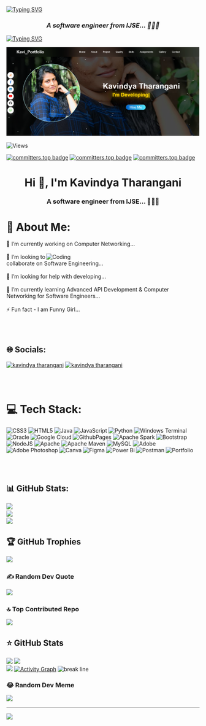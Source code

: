 [![Typing SVG](https://readme-typing-svg.herokuapp.com?font=Fira+Code&size=30&pause=1000&center=true&random=false&width=1000&lines=Hi+%F0%9F%91%8B%2C+I'm+Kavindya+Tharangani;IJSE-+Institute+of+Software+Engineering)](https://git.io/typing-svg)
<h3 align="center"><i>A software engineer from IJSE... 🎯🎯🎯</i></h3>


[![Typing SVG](https://readme-typing-svg.herokuapp.com?font=Fira+Code&pause=1000&center=true&random=false&width=1000&lines=Java+%7C+OOP+%7C+Algorithms+%F0%9F%91%A8%E2%80%8D%F0%9F%92%BB;Competitive+Programmer+%E2%9C%A8;Always+Learning+New+Things+%F0%9F%92%AB;Implementing+Innovative+Solutions+%E2%9C%8C%EF%B8%8F)](https://git.io/typing-svg)


<a href="http://localhost:63342/MyPortfolio/index.html?_ijt=g8assuqnbj6jceu0sc2ff9eatk&_ij_reload=RELOAD_ON_SAVE" target="_blank">
<img src="portfolio.png" alt="portfolio" href="http://localhost:63342/MyPortfolio/index.html?_ijt=b9jd2b4lss0cj693p1vk5bq6mt&_ij_reload=RELOAD_ON_SAVE">
</a>

<p align="left">
    <img src="https://komarev.com/ghpvc/?username=kavitharangani&label=Profile%20Views&color=green&style=flat" alt="Views"/>
</p>


[![committers.top badge](https://user-badge.committers.top/sri_lanka/kavitharangani.svg)](https://user-badge.committers.top/sri_lanka/kavitharangani)
[![committers.top badge](https://user-badge.committers.top/sri_lanka_public/kavitharangani.svg)](https://user-badge.committers.top/sri_lanka_public/kavitharangani)
[![committers.top badge](https://user-badge.committers.top/sri_lanka_private/kavitharangani.svg)](https://userbadge.committers.top/sri_lanka_private/kavitharangani)


<h1 align="center">Hi 👋, I'm Kavindya Tharangani</h1>
<h3 align="center">A software engineer from IJSE... 🎯🎯🎯</h3>


# 💫 About Me:


🔭 I’m currently working on Computer Networking...<br><br>👯
<img  align ="right" alt="Coding" width="400"  src ="https://media.tenor.com/rePDfDWO3XoAAAAd/hacking.gif">
I’m looking to collaborate on Software Engineering...<br><br>🤝 I’m looking for help with developing...<br><br>🌱 I’m currently learning Advanced API Development & Computer Networking for Software Engineers...<br><br>⚡ Fun fact - I am Funny Girl...

<br><br>

## 🌐 Socials:
<p align="left">
<a href="https://linkedin.com/in/kavindya tharangani" target="blank"><img align="center" src="https://raw.githubusercontent.com/rahuldkjain/github-profile-readme-generator/master/src/images/icons/Social/linked-in-alt.svg" alt="kavindya tharangani" height="30" width="40" /></a>
<a href="https://fb.com/kavindya tharangani" target="blank"><img align="center" src="https://raw.githubusercontent.com/rahuldkjain/github-profile-readme-generator/master/src/images/icons/Social/facebook.svg" alt="kavindya tharangani" height="30" width="40" /></a>
</p>

<br><br>

# 💻 Tech Stack:
![CSS3](https://img.shields.io/badge/css3-%231572B6.svg?style=flat&logo=css3&logoColor=white) ![HTML5](https://img.shields.io/badge/html5-%23E34F26.svg?style=flat&logo=html5&logoColor=white) ![Java](https://img.shields.io/badge/java-%23ED8B00.svg?style=flat&logo=openjdk&logoColor=white) ![JavaScript](https://img.shields.io/badge/javascript-%23323330.svg?style=flat&logo=javascript&logoColor=%23F7DF1E) ![Python](https://img.shields.io/badge/python-3670A0?style=flat&logo=python&logoColor=ffdd54) ![Windows Terminal](https://img.shields.io/badge/Windows%20Terminal-%234D4D4D.svg?style=flat&logo=windows-terminal&logoColor=white) ![Oracle](https://img.shields.io/badge/Oracle-F80000?style=flat&logo=oracle&logoColor=white) ![Google Cloud](https://img.shields.io/badge/GoogleCloud-%234285F4.svg?style=flat&logo=google-cloud&logoColor=white) ![GithubPages](https://img.shields.io/badge/github%20pages-121013?style=flat&logo=github&logoColor=white) ![Apache Spark](https://img.shields.io/badge/Apache%20Spark-FDEE21?style=flat&logo=apachespark&logoColor=black) ![Bootstrap](https://img.shields.io/badge/bootstrap-%238511FA.svg?style=flat&logo=bootstrap&logoColor=white) ![NodeJS](https://img.shields.io/badge/node.js-6DA55F?style=flat&logo=node.js&logoColor=white) ![Apache](https://img.shields.io/badge/apache-%23D42029.svg?style=flat&logo=apache&logoColor=white) ![Apache Maven](https://img.shields.io/badge/Apache%20Maven-C71A36?style=flat&logo=Apache%20Maven&logoColor=white) ![MySQL](https://img.shields.io/badge/mysql-%2300000f.svg?style=flat&logo=mysql&logoColor=white) ![Adobe](https://img.shields.io/badge/adobe-%23FF0000.svg?style=flat&logo=adobe&logoColor=white) ![Adobe Photoshop](https://img.shields.io/badge/adobe%20photoshop-%2331A8FF.svg?style=flat&logo=adobe%20photoshop&logoColor=white) ![Canva](https://img.shields.io/badge/Canva-%2300C4CC.svg?style=flat&logo=Canva&logoColor=white) ![Figma](https://img.shields.io/badge/figma-%23F24E1E.svg?style=flat&logo=figma&logoColor=white) ![Power Bi](https://img.shields.io/badge/power_bi-F2C811?style=flat&logo=powerbi&logoColor=black) ![Postman](https://img.shields.io/badge/Postman-FF6C37?style=flat&logo=postman&logoColor=white) ![Portfolio](https://img.shields.io/badge/Portfolio-%23000000.svg?style=flat&logo=firefox&logoColor=#FF7139)

<br><br>

## 📊 GitHub Stats:
![](https://github-readme-stats.vercel.app/api?username=kavitharangani&theme=radical&hide_border=false&include_all_commits=true&count_private=true)<br/>
![](https://github-readme-streak-stats.herokuapp.com/?user=kavitharangani&theme=radical&hide_border=false)<br/>
![](https://github-readme-stats.vercel.app/api/top-langs/?username=kavitharangani&theme=radical&hide_border=false&include_all_commits=true&count_private=true&layout=compact)


## 🏆 GitHub Trophies
![](https://github-profile-trophy.vercel.app/?username=kavitharangani&theme=radical&no-frame=false&no-bg=false&margin-w=4)

### ✍ Random Dev Quote
![](https://quotes-github-readme.vercel.app/api?type=horizontal&theme=radical)

### 🔝 Top Contributed Repo
![](https://github-contributor-stats.vercel.app/api?username=kavitharangani&limit=5&theme=tokyonight&combine_all_yearly_contributions=true)

## ⭐️ GitHub Stats

![](http://github-profile-summary-cards.vercel.app/api/cards/stats?username=kavitharangani&theme=2077)
![](http://github-profile-summary-cards.vercel.app/api/cards/repos-per-language?username=kavitharangani&theme=2077)<br/>
![](http://github-profile-summary-cards.vercel.app/api/cards/profile-details?username=kavitharangani&theme=2077)
[![Activity Graph](https://github-readme-activity-graph.vercel.app/graph?username=kavitharangani&theme=redical&hide_border=true)](https://github.com/kavitharangani)
<img src="https://github.com/kavitharangani/kavitharangani/blob/main/Github/break_line.gif" alt="break line">



### 😂 Random Dev Meme
<img src='https://randommeme-five.vercel.app/' style="height: 400px;"/>

---
[![](https://visitcount.itsvg.in/api?id=kavitharangani&icon=5&color=0)](https://visitcount.itsvg.in)
